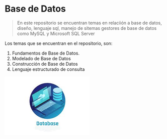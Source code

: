 # Base de Datos
> En este repositorio se encuentran temas en relaciión a base de datos, diseño, lenguaje sql, manejo de sitemas gestores de base de datos como MySQL y Microsoft SQL Server

Los temas que se encuentran en el repositorio, son:
1. Fundamentos de Base de Datos.
2. Modelado de Base de Datos
3. Construcción de Base de Datos
4. Lenguaje estructurado de consulta

![Logo Base de Datos](./img/images.jpeg)